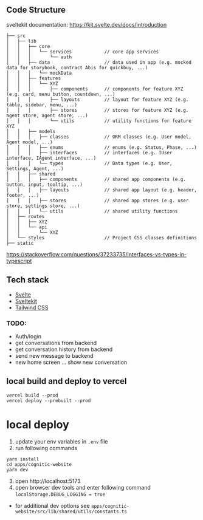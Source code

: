 ## Code Structure

sveltekit documentation: https://kit.svelte.dev/docs/introduction

```term
├── src
│   ├── lib
│   │   ├── core
│   │   │   └── services            // core app services
│   │   │       └── auth
│   │   ├── data                    // data used in app (e.g. mocked data for storybook, contract Abis for quickbuy, ...)
│   │   │   └── mockData
│   │   ├── features
│   │   │   └── XYZ
│   │   │       ├── components      // components for feature XYZ (e.g. card, menu button, countdown, ...)
│   │   │       ├── layouts         // layout for feature XYZ (e.g. table, sidebar, menu, ...)
│   │   │       ├── stores          // stores for feature XYZ (e.g. agent store, agent store, ...)
│   │   │       └── utils           // utility functions for feature XYZ
│   │   ├── models
│   │   │   ├── classes             // ORM classes (e.g. User model, Agent model, ...)
│   │   │   ├── enums               // enums (e.g. Status, Phase, ...)
│   │   │   ├── interfaces          // interfaces (e.g. IUser interface, IAgent interface, ...)
│   │   │   └── types               // Data types (e.g. User, Settings, Agent, ...)
│   │   ├── shared
│   │   │   ├── components          // shared app components (e.g. button, input, tooltip, ...)
│   │   │   ├── layouts             // shared app layout (e.g. header, footer, ...)
│   │   │   ├── stores              // shared app stores (e.g. user store, settings store, ...)
│   │   │   └── utils               // shared utility functions
│   ├── routes
│   │   ├── XYZ
│   │   └── api
│   │       └── XYZ
│   └── styles                      // Project CSS classes definitions
├── static
```

https://stackoverflow.com/questions/37233735/interfaces-vs-types-in-typescript

## Tech stack

- [Svelte](https://svelte.dev/)
- [Sveltekit](https://kit.svelte.dev/)
- [Tailwind CSS](https://tailwindcss.com/)

### TODO:
- Auth/login
- get conversations from backend
- get conversation history from backend
- send new message to backend
- new home screen ... show new conversation


## local build and deploy to vercel

```
vercel build --prod
vercel deploy --prebuilt --prod
```

# local deploy

1. update your env variables in `.env` file
2. run following commands
```
yarn install
cd apps/cognitic-website
yarn dev
```
3. open http://localhost:5173
4. open browser dev tools and enter following command `localStorage.DEBUG_LOGGING = true`


- for additional dev options see `apps/cognitic-website/src/lib/shared/utils/constants.ts`